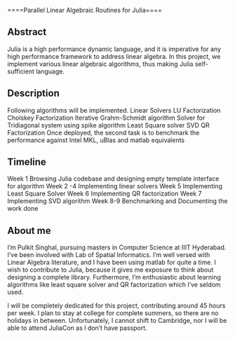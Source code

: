 ====Parallel Linear Algebraic Routines for Julia====

Abstract
---------
Julia is a high performance dynamic language, and it is imperative for any high performance framework
to address linear algebra. In this project, we implement various linear algebraic algorithms, thus making Julia self-sufficient language. 

Description
-------------
Following algorithms will be implemented.
Linear Solvers
LU Factorization
Cholskey Factorization
Iterative Grahm-Schmidt algorithm
Solver for Tridiagonal system using spike algorithm
Least Square solver
SVD
QR Factorization 
Once deployed, the second task is to benchmark the performance against Intel MKL, uBlas and matlab equivalents 

Timeline
------------
Week 1
    Browsing Julia codebase and designing empty template interface for algorithm
Week 2 -4
    Implementing linear solvers
Week 5
    Implementing Least Square Solver
Week 6
    Implementing QR factorization
Week 7
    Implementing SVD algorithm
Week 8-9 
    Benchmarking and Documenting the work done
 

About me
--------------
I’m Pulkit Singhal, pursuing masters in Computer Science at IIIT Hyderabad. I’ve been involved with Lab of Spatial Informatics. I’m well versed with     Linear Algebra literature, and I have been using matlab for quite a time. I wish to contribute to Julia, because it gives me exposure to think about designing a complete library. Furthermore, I’m enthusiastic about learning algorithms like least square solver and QR factorization which I’ve seldom used.   

I will be completely dedicated for this project, contributing around 45 hours per week. I plan to stay at college for complete summers, so there are no holidays in between. Unfortunately, I cannot shift to Cambridge, nor I will be able to attend JuliaCon as I don’t have passport. 
